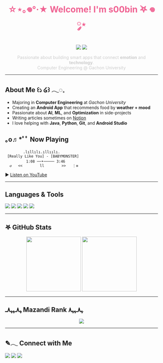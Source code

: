 <h1 align="center" style="color:#F06292">☆⋆｡𖦹°·★ Welcome! I'm <strong>s00bin</strong>  ࣪𖤐 𖦹 ༘⋆ </h1>

<p align="center">
  <img src="https://img.shields.io/badge/Android Dev-FF4081?style=for-the-badge&logo=android&logoColor=white"/>
  <img src="https://img.shields.io/badge/ML Enthusiast-212121?style=for-the-badge&logo=python&logoColor=FF80AB"/>
</p>

<p align="center" style="color:#cccccc">
  Passionate about building smart apps that connect <b>emotion</b> and <b>technology</b>.<br>
  Computer Engineering @ Gachon University
</p>

---

## About Me ꒰১ ໒꒱ 𓂃◌𓈒

- Majoring in **Computer Engineering** at *Gachon University*
- Creating an **Android App** that recommends food by **weather + mood**
- Passionate about **AI**, **ML**, and **Optimization** in side-projects
- Writing articles sometimes on [Notion](https://www.notion.so)
- I love helping with **Java**, **Python**, **Git**, and **Android Studio**

## ｡o♬*ﾟﾟ Now Playing
```
    　　 .lıllılı.ıllıılı.
 [Really Like You] - [BABYMONSTER]
　        1:08 ──•───── 3:46
  ↺   <<        ll        >>   ⋮≡
```
▶ [Listen on YouTube](https://www.youtube.com/watch?v=XShaIZs7J7M)

---

## Languages & Tools

<p align="left">
  <img src="https://img.shields.io/badge/Java-212121?style=flat-square&logo=java&logoColor=F06292"/>
  <img src="https://img.shields.io/badge/Python-FF80AB?style=flat-square&logo=python&logoColor=white"/>
  <img src="https://img.shields.io/badge/Android-212121?style=flat-square&logo=android&logoColor=FF80AB"/>
  <img src="https://img.shields.io/badge/VSCode-FF80AB?style=flat-square&logo=visualstudiocode&logoColor=white"/>
  <img src="https://img.shields.io/badge/Git-212121?style=flat-square&logo=git&logoColor=F48FB1"/>
</p>

---

## 𖤐 GitHub Stats

<p align="center">
  <img src="https://github-readme-stats.vercel.app/api?username=s00bin&show_icons=true&theme=tokyonight&icon_color=FF80AB&title_color=FF80AB&text_color=ffffff&bg_color=0d1117" height="180px"/>
  <img src="https://github-readme-stats.vercel.app/api/top-langs/?username=s00bin&layout=compact&theme=tokyonight&title_color=FF80AB&text_color=ffffff&bg_color=0d1117" height="180px"/>
</p>

---

##  ﮩ٨ـﮩﮩ٨ـ Mazandi Rank  ﮩ٨ـﮩﮩ٨

<p align="center">
  <img src="http://mazandi.herokuapp.com/api?handle=s00bin&theme=pichulia" />
</p>

---

## ✎𓂃 Connect with Me

<p align="left">
  <a href="mailto:your_email@example.com"><img src="https://img.shields.io/badge/Gmail-212121?style=flat&logo=gmail&logoColor=FF80AB"/></a>
  <a href="https://www.linkedin.com/in/yourprofile"><img src="https://img.shields.io/badge/LinkedIn-FF4081?style=flat&logo=linkedin&logoColor=white"/></a>
  <a href="https://your-notion-link"><img src="https://img.shields.io/badge/Notion-212121?style=flat&logo=notion&logoColor=FF80AB"/></a>
</p>

